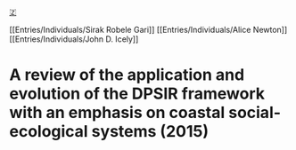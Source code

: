 [🇿](zotero://select/library/items/8SUMS44G)

[[Entries/Individuals/Sirak Robele Gari]] [[Entries/Individuals/Alice Newton]] [[Entries/Individuals/John D. Icely]] 
# A review of the application and evolution of the DPSIR framework with an emphasis on coastal social-ecological systems (2015)

